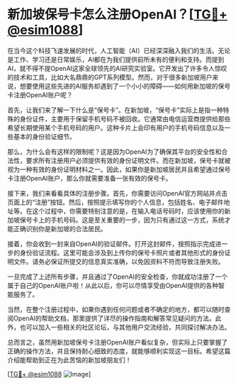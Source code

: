 # 新加坡保号卡怎么注册OpenAI？[[TG💪+ @esim1088](https://t.me/s/esim1088)]

在当今这个科技飞速发展的时代，人工智能（AI）已经深深融入我们的生活。无论是工作、学习还是日常娱乐，AI都在为我们提供前所未有的便利和支持。而提到AI，就不得不提OpenAI这家全球领先的AI研究实验室。它开发出了许多令人惊叹的技术和工具，比如大名鼎鼎的GPT系列模型。然而，对于很多新加坡用户来说，想要使用这些先进的AI服务却遇到了一个小小的障碍——如何用新加坡的保号卡注册OpenAI账户呢？

首先，让我们来了解一下什么是“保号卡”。在新加坡，“保号卡”实际上是指一种特殊的身份证件，主要用于保留手机号码不被回收。它通常由电信运营商提供给那些希望长期使用某个手机号码的用户。这种卡片上会印有用户的手机号码信息以及一些基本的身份验证细节。

那么，为什么会有这样的限制呢？这是因为OpenAI为了确保其平台的安全性和合法性，要求所有注册用户必须提供有效的身份证明文件。而在新加坡，保号卡就被视为一种有效的身份证明材料之一。因此，如果你是新加坡居民并且希望通过保号卡注册OpenAI账户，那么你就需要准备一张有效的保号卡。

接下来，我们来看看具体的注册步骤。首先，你需要访问OpenAI官方网站并点击页面上的“注册”按钮。然后，按照提示填写你的个人信息，包括姓名、电子邮件地址等。在这个过程中，你需要特别注意的是，在输入电话号码时，应该使用你的新加坡保号卡上的手机号码。这是至关重要的一步，因为只有通过这一方式，系统才能正确识别你是新加坡的合法居民。

接着，你会收到一封来自OpenAI的验证邮件。打开这封邮件，按照指示完成进一步的身份验证流程。这里可能会涉及到上传你的保号卡照片或者其他形式的身份证明文件。请务必保证所提交的信息真实准确，以免因资料不符而导致注册失败。

一旦完成了上述所有步骤，并且通过了OpenAI的安全检查，你就成功注册了一个属于自己的OpenAI账户啦！从此以后，你可以尽情享受由OpenAI提供的各种智能服务了。

当然，在整个注册过程中，如果你遇到任何问题或者不确定的地方，都可以随时查阅OpenAI的帮助文档，那里提供了详尽的操作指南和解答常见疑问的方法。此外，也可以加入一些相关的社区论坛，与其他用户交流经验，共同探讨解决办法。

总而言之，虽然用新加坡保号卡注册OpenAI账户看似复杂，但实际上只要掌握了正确的操作方法，并且保持耐心细致的态度，就能够顺利实现这一目标。希望这篇介绍能帮助到正在为此苦恼的新加坡朋友们！

[[TG💪+ @esim1088](https://t.me/s/esim1088) ![Image](https://i.postimg.cc/4NQfJmqS/Snipaste-2025-05-13-00-14-12.png)]